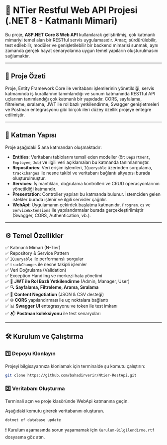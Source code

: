 # 🧩 NTier Restful Web API Projesi (.NET 8 - Katmanlı Mimari)

Bu proje, **ASP.NET Core 8 Web API** kullanılarak geliştirilmiş, çok katmanlı mimariyi temel alan bir RESTful servis uygulamasıdır. Amaç; sürdürülebilir, test edilebilir, modüler ve genişletilebilir bir backend mimarisi sunmak, aynı zamanda gerçek hayat senaryolarına uygun temel yapıların oluşturulmasını sağlamaktır.

---

## 🚀 Proje Özeti

Proje, Entity Framework Core ile veritabanı işlemlerinin yönetildiği, servis katmanında iş kurallarının tanımlandığı ve sunum katmanında RESTful API uçlarının tanımlandığı çok katmanlı bir yapıdadır. CORS, sayfalama, filtreleme, sıralama, JWT ile rol bazlı yetkilendirme, Swagger genişletmeleri ve Postman entegrasyonu gibi birçok ileri düzey özellik projeye entegre edilmiştir.

---

## 🧱 Katman Yapısı

Proje aşağıdaki 5 ana katmandan oluşmaktadır:

- **Entities**: Veritabanı tablolarını temsil eden modeller (ör: `Department`, `Employee`, `Job`) ve ilgili veri açıklamaları bu katmanda tanımlanmıştır.
- **Repositories**: Veri erişim işlemleri, `IQueryable` üzerinden sorgulama, `trackChanges` ile nesne takibi ve veritabanı bağlantı altyapısı burada oluşturulmuştur.
- **Services**: İş mantıkları, doğrulama kontrolleri ve CRUD operasyonlarının yönetildiği katmandır.
- **Presentation**: Controller yapıları bu katmanda bulunur. İstemciden gelen istekler burada işlenir ve ilgili servisler çağrılır.
- **WebApi**: Uygulamanın çekirdek başlatma katmanıdır. `Program.cs` ve `ServiceExtensions` ile yapılandırmalar burada gerçekleştirilmiştir (Swagger, CORS, Authentication, vb.).

---

## ⚙️ Temel Özellikler

✅ Katmanlı Mimari (N-Tier)  
✅ Repository & Service Pattern  
✅ `IQueryable` ile performanslı sorgular  
✅ `trackChanges` ile nesne takipli işlemler  
✅ Veri Doğrulama (Validation)  
✅ Exception Handling ve merkezi hata yönetimi  
✅ 🔐 **JWT ile Rol Bazlı Yetkilendirme** (Admin, Manager, User)  
✅ 🔍 **Sayfalama, Filtreleme, Arama, Sıralama**  
✅ 🧾 **Content Negotiation** (JSON & CSV desteği)  
✅ 🌐 **CORS** yapılandırması ile uç noktalara bağlantı  
✅ 📊 **Swagger UI** entegrasyonu ve token ile test imkanı  
✅ 📬 **Postman koleksiyonu** ile test senaryoları  

---

## 🛠 Kurulum ve Çalıştırma

### 1️⃣ Depoyu Klonlayın
Projeyi bilgisayarınıza klonlamak için terminalde şu komutu çalıştırın:

```bash
git clone https://github.com/bahadirverir/Ntier-RestApi.git
```
### 2️⃣ Veritabanı Oluşturma
Terminali açın ve proje klasöründe WebApi katmanına geçin.

Aşağıdaki komutu girerek veritabanını oluşturun.
```bash
dotnet ef database update
```
❗️ Kurulum aşamasında sorun yaşamamak için `Kurulum-Bilgilendirme.rtf` dosyasına göz atın. 

